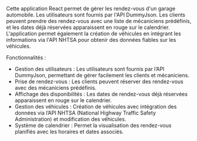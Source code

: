 Cette application React permet de gérer les rendez-vous d'un garage automobile. Les utilisateurs sont fournis par l'API DummyJson. Les clients peuvent prendre des rendez-vous avec une liste de mécaniciens prédéfinis, et les dates déjà réservées apparaissent en rouge sur le calendrier. L'application permet également la création de véhicules en intégrant les informations via l'API NHTSA pour obtenir des données fiables sur les véhicules.

Fonctionnalités : 
- Gestion des utilisateurs : Les utilisateurs sont fournis par l’API DummyJson, permettant de gérer facilement les clients et mécaniciens.
- Prise de rendez-vous : Les clients peuvent réserver des rendez-vous avec des mécaniciens prédéfinis.
- Affichage des disponibilités : Les dates de rendez-vous déjà réservées apparaissent en rouge sur le calendrier.
- Gestion des véhicules : Création de véhicules avec intégration des données via l’API NHTSA (National Highway Traffic Safety Administration) et modification des véhicules.
- Système de calendrier : Permet la visualisation des rendez-vous planifiés avec les horaires et dates associés.
